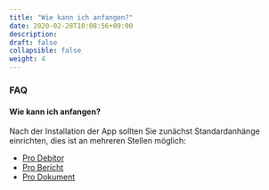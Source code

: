 ```yaml
---
title: "Wie kann ich anfangen?"
date: 2020-02-28T10:08:56+09:00
description: 
draft: false
collapsible: false
weight: 4
---
```

### FAQ

#### Wie kann ich anfangen?

Nach der Installation der App sollten Sie zunächst Standardanhänge einrichten, dies ist an mehreren Stellen möglich:

- [Pro Debitor](/de-de/apps/mail_attachment_plus/first-steps/setup/defaults-customer/)
- [Pro Bericht](/de-de/apps/mail_attachment_plus/first-steps/setup/defaults-report/)
- [Pro Dokument](/de-de/apps/mail_attachment_plus/first-steps/setup/defaults-document/)